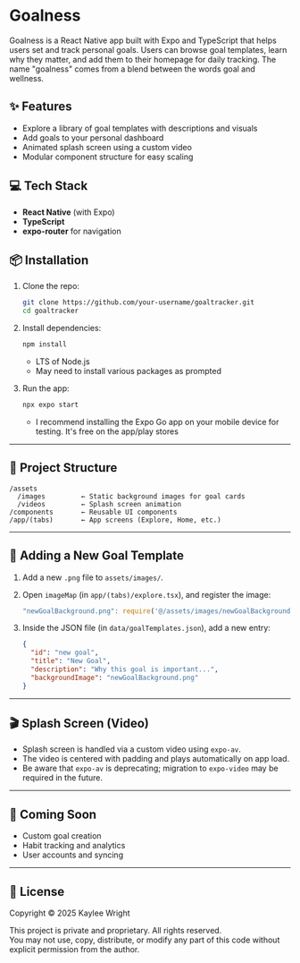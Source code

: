 # Goalness

Goalness is a React Native app built with Expo and TypeScript that helps users set and track personal goals. Users can browse goal templates, learn why they matter, and add them to their homepage for daily tracking. The name "goalness" comes from a blend between the words goal and wellness. 

## ✨ Features

* Explore a library of goal templates with descriptions and visuals
* Add goals to your personal dashboard
* Animated splash screen using a custom video
* Modular component structure for easy scaling

## 💻 Tech Stack

* **React Native** (with Expo)
* **TypeScript**
* **expo-router** for navigation

## 📦 Installation

1. Clone the repo:

   ```bash
   git clone https://github.com/your-username/goaltracker.git
   cd goaltracker
   ```

2. Install dependencies:

   ```bash
   npm install
   ```
   - LTS of Node.js
   - May need to install various packages as prompted

3. Run the app:

   ```bash
   npx expo start
   ```
   - I recommend installing the Expo Go app on your mobile device for testing. It's free on the app/play stores

---

## 📁 Project Structure

```
/assets
  /images         ← Static background images for goal cards
  /videos         ← Splash screen animation
/components       ← Reusable UI components
/app/(tabs)       ← App screens (Explore, Home, etc.)
```

---

## 🤩 Adding a New Goal Template

1. Add a new `.png` file to `assets/images/`.

2. Open `imageMap` (in `app/(tabs)/explore.tsx`), and register the image:

   ```ts
   "newGoalBackground.png": require('@/assets/images/newGoalBackground.png')
   ```

3. Inside the JSON file (in `data/goalTemplates.json`), add a new entry:

   ```json
   {
     "id": "new goal",
     "title": "New Goal",
     "description": "Why this goal is important...",
     "backgroundImage": "newGoalBackground.png"
   }
   ```


---

## 🎬 Splash Screen (Video)

* Splash screen is handled via a custom video using `expo-av`.
* The video is centered with padding and plays automatically on app load.
* Be aware that `expo-av` is deprecating; migration to `expo-video` may be required in the future.

---

## 🔮 Coming Soon

* Custom goal creation
* Habit tracking and analytics
* User accounts and syncing

---

## 🚫 License

Copyright © 2025 Kaylee Wright

This project is private and proprietary. All rights reserved.  
You may not use, copy, distribute, or modify any part of this code without explicit permission from the author.

